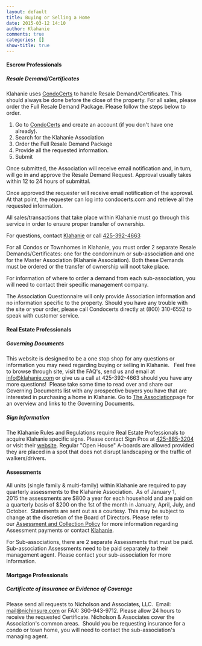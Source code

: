 ```yaml
---
layout: default
title: Buying or Selling a Home
date: 2015-03-12 14:10
author: Klahanie
comments: true
categories: []
show-title: true
---
```

#### Escrow Professionals

##### Resale Demand/Certificates
Klahanie uses [CondoCerts](https://www.condocerts.com) to handle Resale Demand/Certificates. This should always be done before the close of the property. For all sales, please order the Full Resale Demand Package. Please follow the steps below to order.

1. Go to [CondoCerts](https://www.condocerts.com) and create an account (if you don't have one already).
2. Search for the Klahanie Association
3. Order the Full Resale Demand Package
4. Provide all the requested information.
5. Submit

Once submitted, the Association will receive email notification and, in turn, will go in and approve the Resale Demand Request. Approval usually takes within 12 to 24 hours of submittal.

Once approved the requester will receive email notification of the approval. At that point, the requester can log into condocerts.com and retrieve all the requested information.

All sales/transactions that take place within Klahanie must go through this service in order to ensure proper transfer of ownership. 

For questions, contact [Klahanie](mailto:info@klahanie.com) or call [425-392-4663](tel:425-392-4663)

<div class="alert alert-warning">
For all Condos or Townhomes in Klahanie, you must order 2 separate Resale Demands/Certificates: one for the condominum or sub-association and one for the Master Association (Klahanie Association). Both these Demands must be ordered or the transfer of ownership will noot take place. 
</div>

For information of where to order a demand from each sub-association, you will need to contact their specific management company. 

The Association Questionnaire will only provide Association information and no information specific to the property. Should you have any trouble with the site or your order, please call Condocerts directly at (800) 310-6552 to speak with customer service.

#### Real Estate Professionals

##### Governing Documents

This website is designed to be a one stop shop for any questions or information you may need regarding buying or selling in Klahanie.   Feel free to browse through site, visit the FAQ's, send us and email at <a href="mailto:info@klahaine.com">info@klahanie.com</a> or give us a call at 425-392-4663 should you have any more questions!  Please take some time to read over and share our Governing Documents list with any prospective buyers you have that are interested in purchasing a home in Klahanie. Go to [The Association](/association.html)page for an overview and links to the Governing Documents.</h3>
##### Sign Information

The Klahanie Rules and Regulations require Real Estate Professionals to acquire Klahanie specific signs. Please contact Sign Pros at [425-885-3204](tel:425-885-3204) or visit their [website](http://www.signpros.net/). Regular "Open House" A-boards are allowed provided they are placed in a spot that does not disrupt landscaping or the traffic of walkers/drivers.

#### Assessments 
All units (single family &amp; multi-family) within Klahanie are required to pay quarterly assessments to the Klahanie Association.  As of January 1, 2015 the assessments are $800 a year for each household and are paid on a quarterly basis of $200 on the 1st of the month in January, April, July, and October.  Statements are sent out as a courtesy. This may be subject to change at the discretion of the Board of Directors. Please refer to our [Assessment and Collection Policy](/files/assessment_payment_and_collection_policy.pdf) for more information regarding Assessment payments or contact [Klahanie](mailto:info@klahanie.com).

For Sub-associations, there are 2 separate Assessments that must be paid. Sub-association Assessments need to be paid separately to their management agent. Please contact your sub-association for more information.

#### Mortgage Professionals

##### Certificate of Insurance or Evidence of Coverage
Please send all requests to Nicholson and Associates, LLC.  Email: <a href="mailto:mail@nichinsure.com">mail@nichinsure.com</a> or FAX: 360-943-9712. Please allow 24 hours to receive the requested Certificate. Nicholson &amp; Associates cover the Association's common areas.  Should you be requesting insurance for a condo or town home, you will need to contact the sub-association's managing agent.

